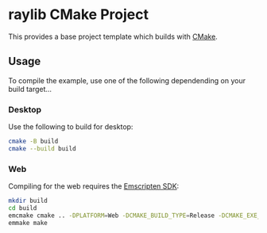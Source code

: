 # raylib CMake Project

This provides a base project template which builds with [CMake](https://cmake.org).

## Usage

To compile the example, use one of the following dependending on your build target...

### Desktop

Use the following to build for desktop:

``` bash
cmake -B build
cmake --build build
```

### Web

Compiling for the web requires the [Emscripten SDK](https://emscripten.org/docs/getting_started/downloads.html):

``` bash
mkdir build
cd build
emcmake cmake .. -DPLATFORM=Web -DCMAKE_BUILD_TYPE=Release -DCMAKE_EXE_LINKER_FLAGS="-s USE_GLFW=3" -DCMAKE_EXECUTABLE_SUFFIX=".html"
emmake make
```